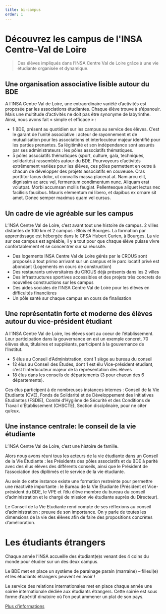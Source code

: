 ```yaml
---
title: bi-campus
order: 1
---
```


# Découvrez les campus de l'INSA Centre-Val de Loire

> Des élèves impliqués dans l’INSA Centre Val de Loire grâce à une vie étudiante organisée et dynamique.

## Une organisation associative lisible autour du BDE

A l’INSA Centre Val de Loire, une extraordinaire variété d’activités est proposée par les associations étudiantes. Chaque élève trouve à s’épanouir. Mais une multitude d’activités ne doit pas être synonyme de labyrinthe. Ainsi, nous avons fait « simple et efficace » :

- 1 BDE, présent au quotidien sur les campus au service des élèves. C’est le garant de l’unité associative : acteur de rayonnement et de mutualisation pour les associations et interlocuteur majeur identifié pour les parties prenantes. Sa légitimité et son indépendance sont assurés par ses administrateurs : les pôles associatifs thématiques.
- 5 pôles associatifs thématiques (sport, culture, gala, techniques, solidarités) rassemblés autour du BDE. Pourvoyeurs d’activités extrêmement variées pour les élèves, ces pôles permettent en outre à chacun de développer des projets associatifs en couveuse.
  Cras porttitor lacus dolor, ut convallis massa placerat at. Nam arcu elit, dignissim ac arcu vel, fermentum condimentum nunc. Aliquam erat volutpat. Morbi accumsan mollis feugiat. Pellentesque aliquet lectus nec facilisis faucibus. Mauris elementum mi libero, et dapibus ex ornare sit amet. Donec semper maximus quam vel cursus.

## Un cadre de vie agréable sur les campus

L’INSA Centre Val de Loire, c’est avant tout une histoire de campus. 2 villes distantes de 100 km et 2 campus : Blois et Bourges. La formation par apprentissage est hébergée dans le CFSA Hubert Curien, à Bourges. La vie sur ces campus est agréable, il y a tout pour que chaque élève puisse vivre confortablement et se concentrer sur sa réussite.

- Des logements INSA Centre Val de Loire gérés par le CROUS sont proposés à tout primo arrivant sur un campus et le parc locatif privé est abondant (Logements en cours de construction)
- Des restaurants universitaires du CROUS déjà présents dans les 2 villes
- Des infrastructures sportives accessibles et des projets très concrets de nouvelles constructions sur les campus
- Des aides sociales de l’INSA Centre Val de Loire pour les élèves en difficultés financières
- Un pôle santé sur chaque campus en cours de finalisation

## Une représentatin forte et moderne des élèves autour du vice-président étudiant

A l’INSA Centre Val de Loire, les élèves sont au coeur de l’établissement. Leur participation dans la gouvernance en est un exemple concret. 70 élèves élus, titulaires et suppléants, participent à la gouvernance de l’Institut.

- 5 élus au Conseil d’Administration, dont 1 siège au bureau du conseil
- 12 élus au Conseil des Études, dont 1 est élu Vice-président étudiant, c’est l’interlocuteur majeur de la représentation des élèves
- 18 élus dans les conseils de départements (3 pour chacun des 6 départements).

Ces élus participent à de nombreuses instances internes : Conseil de la Vie Etudiante (CVE), Fonds de Solidarité et de Développement des Initiatives Étudiantes (FSDIE), Comité d’Hygiène de Sécurité et des Conditions de Travail d’Établissement (CHSCTE), Section disciplinaire, pour ne citer qu’eux.

## Une instance centrale: le conseil de la vie étudiante

L’INSA Centre Val de Loire, c’est une histoire de famille.

Alors nous avons réuni tous les acteurs de la vie étudiante dans un Conseil de la Vie Étudiante : les Présidents des pôles associatifs et du BDE à parité avec des élus élèves des différents conseils, ainsi que le Président de l’association des diplômés et le service de la vie étudiante.

Au sein de cette instance existe une formation restreinte pour permettre une réactivité importante : le Bureau de la Vie Étudiante (Président et Vice-président du BDE, le VPE et l’élu élève membre du bureau du conseil d’administration et le chargé de mission vie étudiante auprès du Directeur).

Le Conseil de la Vie Etudiante rend compte de ses réflexions au conseil d’administration : preuve de son importance. On y parle de toutes les dimensions de la vie des élèves afin de faire des propositions concrètes d’amélioration.

# Les étudiants étrangers

Chaque année l’INSA accueille des étudiant(e)s venant des 4 coins du monde pour étudier sur un des deux campus.

Le BDE met en place un système de parainage parain (marraine) – filleul(e) et les étudiants étrangers peuvent en avoir !

Le service des relations internationales met en place chaque année une soirée internationale dédiée aux étudiants étrangers. Cette soirée est sous forme d’apéritif dinatoire où l’on peut ammener un plat de son pays.

[Plus d’informations](http://www.insa-centrevaldeloire.fr/fr/international)
